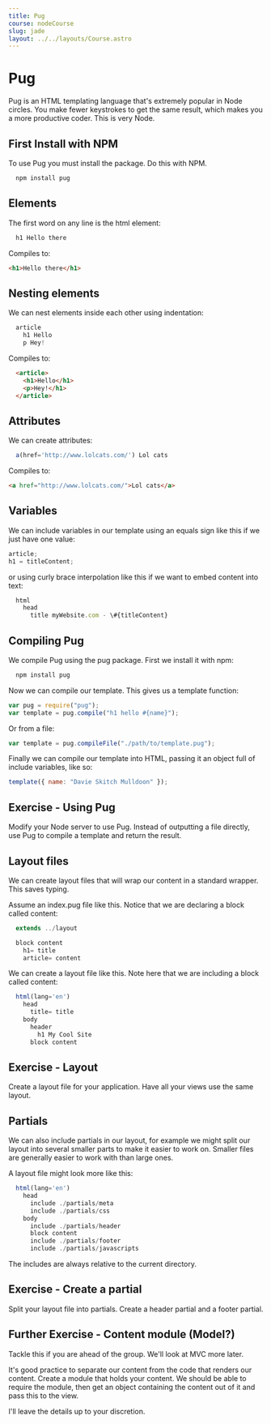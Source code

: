```yaml
---
title: Pug
course: nodeCourse
slug: jade
layout: ../../layouts/Course.astro
---
```


# Pug

Pug is an HTML templating language that's extremely popular in Node circles. You make fewer keystrokes to get the same result, which makes you a more productive coder. This is very Node.

## First Install with NPM

To use Pug you must install the package. Do this with NPM.

```js
  npm install pug
```

## Elements

The first word on any line is the html element:

```js
  h1 Hello there
```

Compiles to:

```html
<h1>Hello there</h1>
```

## Nesting elements

We can nest elements inside each other using indentation:

```js
  article
    h1 Hello
    p Hey!
```

Compiles to:

```html
  <article>
    <h1>Hello</h1>
    <p>Hey!</h1>
  </article>
```

## Attributes

We can create attributes:

```js
  a(href='http://www.lolcats.com/') Lol cats
```

Compiles to:

```html
<a href="http://www.lolcats.com/">Lol cats</a>
```

## Variables

We can include variables in our template using an equals sign like this if we just have one value:

```js
article;
h1 = titleContent;
```

or using curly brace interpolation like this if we want to embed content into text:

```js
  html
    head
      title myWebsite.com - \#{titleContent}
```

## Compiling Pug

We compile Pug using the pug package. First we install it with npm:

```js
  npm install pug
```

Now we can compile our template. This gives us a template function:

```js
var pug = require("pug");
var template = pug.compile("h1 hello #{name}");
```

Or from a file:

```js
var template = pug.compileFile("./path/to/template.pug");
```

Finally we can compile our template into HTML, passing it an object full of include variables, like so:

```js
template({ name: "Davie Skitch Mulldoon" });
```

## Exercise - Using Pug

Modify your Node server to use Pug. Instead of outputting a file directly, use Pug to compile a template and return the result.

## Layout files

We can create layout files that will wrap our content in a standard wrapper. This saves typing.

Assume an index.pug file like this. Notice that we are declaring a block called content:

```js
  extends ../layout

  block content
    h1= title
    article= content
```

We can create a layout file like this. Note here that we are including a block called content:

```js
  html(lang='en')
    head
      title= title
    body
      header
        h1 My Cool Site
      block content
```

## Exercise - Layout

Create a layout file for your application. Have all your views use the same layout.

## Partials

We can also include partials in our layout, for example we might split our layout into several smaller parts to make it easier to work on. Smaller files are generally easier to work with than large ones.

A layout file might look more like this:

```js
  html(lang='en')
    head
      include ./partials/meta
      include ./partials/css
    body
      include ./partials/header
      block content
      include ./partials/footer
      include ./partials/javascripts
```

The includes are always relative to the current directory.

## Exercise - Create a partial

Split your layout file into partials. Create a header partial and a footer partial.

## Further Exercise - Content module (Model?)

Tackle this if you are ahead of the group. We'll look at MVC more later.

It's good practice to separate our content from the code that renders our content. Create a module that holds your content. We should be able to require the module, then get an object containing the content out of it and pass this to the view.

I'll leave the details up to your discretion.
